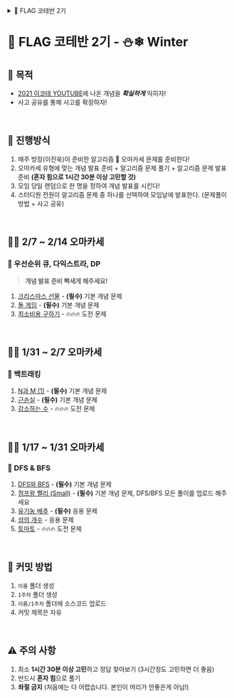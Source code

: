 <details> 
  <summary>🚩 FLAG 코테반 2기</summary>
  <div markdown="1">
  
# 🚩 FLAG 코테반 2기
## 💪 목적
* [2021 이코테 YOUTUBE](https://www.youtube.com/watch?v=m-9pAwq1o3w&list=PLRx0vPvlEmdAghTr5mXQxGpHjWqSz0dgC&index=2)를 보며 전체적인 알고리즘을 익히자!
* 사고 공유를 통해 사고를 확장하자!

<br>

## 🏃 커리큘럼
| 주차 | 유형 |
| --- | --- |
| 1주차 | 그리디 & 구현 |
| 2주차  | 이진탐색, 정렬 알고리즘 |  
| 3주차 | DFS & BFS |
| 4주차 | [백트래킹](https://www.youtube.com/watch?v=Enz2csssTCs)  | 
| 5주차 | 다이나믹 프로그래밍 |
| 6주차 | 최단경로 알고리즘 |
| 7주차 | 코테에서 자주 출제되는 기타 알고리즘 |   
| 8주차 | 큐,힙,트리,벨만포드,인덱스트리,LCA |   

<br>

## 📗 과제
| 주차 | BOJ 번호 |
| --- | --- |
| 1주차 | [1969](https://www.acmicpc.net/problem/1969), [12845](https://www.acmicpc.net/problem/12845), [16506](https://www.acmicpc.net/problem/16506) |
| 2주차  | [10815](https://www.acmicpc.net/problem/10815), [2309](https://www.acmicpc.net/problem/2309), [2751](https://www.acmicpc.net/problem/2751)   |  
| 3주차 | [16173 - DFS로 풀기](https://www.acmicpc.net/problem/16173), [2606 - BFS로 풀기](https://www.acmicpc.net/problem/2606) |
| 4주차 | [2210](https://www.acmicpc.net/problem/2210), [1388](https://www.acmicpc.net/problem/1388), [12033 - 백트래킹으로 풀기](https://www.acmicpc.net/problem/12033)  | 
| 5주차 | [2992](https://www.acmicpc.net/problem/2992), [2775](https://www.acmicpc.net/problem/2775), [9655](https://www.acmicpc.net/problem/9655) |
| 6주차 | [14916](https://www.acmicpc.net/problem/14916), [18352 - 다익스트라로 풀기](https://www.acmicpc.net/problem/18352), [1058 - 플로이드 워셜로 풀기](https://www.acmicpc.net/problem/1058) |
| 7주차 | [24039](https://www.acmicpc.net/problem/24039), [2018](https://www.acmicpc.net/problem/2018), [2435](https://www.acmicpc.net/problem/2435) |   
| 8주차 | [4949](https://www.acmicpc.net/problem/4949), [9372](https://www.acmicpc.net/problem/9372), [11866](https://www.acmicpc.net/problem/11866), [2164](https://www.acmicpc.net/problem/2164) | 

> 과제의 경우 실버3 ~ 5정도로 낼 생각이며 만약 과제가 너무 쉬운 경우 스스로 더 학습하시면 됩니다!

<br>

## 🤔 커밋 방법
1. `이름` 폴더 생성
2. `1주차` 폴더 생성
3. `이름/1주차` 폴더에 소스코드 업로드
4. 커밋 제목은 자유

<br>

## 🔎 진행 방법
1. 커리큘럼에 맞는 강의를 시청한다.
2. 강의에 나온 문제를 **혼자 힘으로 1시간 30분 이상 고민**해서 풀어본다.
3. 과제를 푼다.
4. 과제 중 한 문제를 선택하여 모임날에 발표한다. (문제풀이 방법 + 사고 공유)

<br>

## ⚠️ 주의 사항
1. 최소 **1시간 30분 이상 고민**하고 정답 찾아보기 (3시간정도 고민하면 더 좋음)
2. 반드시 **혼자 힘**으로 풀기
3. **좌절 금지** (처음에는 다 어렵습니다. 본인이 머리가 안좋은게 아님!)

</div>
</details>

# 🚩 FLAG 코테반 2기 - ⛄❄ Winter
## 🗻 목적
* [2021 이코테 YOUTUBE](https://www.youtube.com/watch?v=m-9pAwq1o3w&list=PLRx0vPvlEmdAghTr5mXQxGpHjWqSz0dgC&index=2)에 나온 개념을 ***확실하게*** 익히자!
* 사고 공유를 통해 사고를 확장하자!

<br>

## 🔎 진행방식
1. 매주 방장(이진욱)이 준비한 알고리즘 🍣 오마카세 문제를 준비한다!
2. 오마카세 유형에 맞는 개념 발표 준비 + 알고리즘 문제 풀기 + 알고리즘 문제 발표 준비  **(혼자 힘으로 1시간 30분 이상 고민할 것)**
3. 모임 당일 랜덤으로 한 명을 정하여 개념 발표를 시킨다!
4. 스터디원 전원이 알고리즘 문제 중 하나를 선택하여 모임날에 발표한다. (문제풀이 방법 + 사고 공유)

<br>

## 👨‍🍳 2/7 ~ 2/14 오마카세
### 🍰 우선순위 큐, 다익스트라, DP

> **개념 발표 준비 빡세게 해주세요!**

1. [크리스마스 선물](https://www.acmicpc.net/problem/14235) - **(필수)** 기본 개념 문제
2. [돌 게임](https://www.acmicpc.net/problem/9655) - **(필수)** 기본 개념 문제
3. [최소비용 구하기](https://www.acmicpc.net/problem/1916) - 🔥🔥🔥 도전 문제
 
<br>

## 👨‍🍳 1/31 ~ 2/7 오마카세
### 🍤 백트래킹
1. [N과 M (1)](https://www.acmicpc.net/problem/15649) - **(필수)** 기본 개념 문제
2. [근손실](https://www.acmicpc.net/problem/18429) - **(필수)** 기본 개념 문제
3. [감소하는 수](https://www.acmicpc.net/problem/1038) - 🔥🔥🔥 도전 문제

<br>

## 👨‍🍳 1/17 ~ 1/31 오마카세
### 🍖 DFS & BFS
1. [DFS와 BFS](https://www.acmicpc.net/problem/1260) - **(필수)** 기본 개념 문제
2. [점프왕 쩰리 (Small)](https://www.acmicpc.net/problem/16173) -  **(필수)** 기본 개념 문제, DFS/BFS 모든 풀이를 업로드 해주세요
3. [유기농 배추](https://www.acmicpc.net/problem/1012) -  **(필수)** 응용 문제
4. [섬의 개수](https://www.acmicpc.net/problem/4963) - 응용 문제
5. [토마토](https://www.acmicpc.net/problem/7576) - 🔥🔥🔥 도전 문제

<br>

## 🤔 커밋 방법
1. `이름` 폴더 생성
2. `1주차` 폴더 생성
3. `이름/1주차` 폴더에 소스코드 업로드
4. 커밋 제목은 자유

<br>

## ⚠️ 주의 사항
1. 최소 **1시간 30분 이상 고민**하고 정답 찾아보기 (3시간정도 고민하면 더 좋음)
2. 반드시 **혼자 힘**으로 풀기
3. **좌절 금지** (처음에는 다 어렵습니다. 본인이 머리가 안좋은게 아님!)
